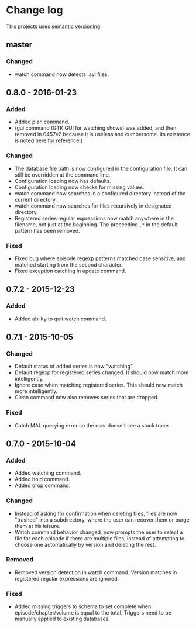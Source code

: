 # Change log

This projects uses [semantic versioning](http://semver.org/).

## master

### Changed

- watch command now detects .avi files.

## 0.8.0 - 2016-01-23

### Added

- Added plan command.
- (gui command (GTK GUI for watching shows) was added, and then removed in
  0457e2 because it is useless and cumbersome. Its existence is noted here for
  reference.)

### Changed

- The database file path is now configured in the configuration file.  It can
  still be overridden at the command line.
- Configuration loading now has defaults.
- Configuration loading now checks for missing values.
- watch command now searches in a configured directory instead of the current
  directory.
- watch command now searches for files recursively in designated directory.
- Registered series regular expressions now match anywhere in the filename, not
  just at the beginning.  The preceeding `.*` in the default pattern has been
  removed.

### Fixed

- Fixed bug where episode regexp patterns matched case sensitive, and matched
  starting from the second character.
- Fixed exception catching in update command.

## 0.7.2 - 2015-12-23

### Added

- Added ability to quit watch command.

## 0.7.1 - 2015-10-05

### Changed

- Default status of added series is now "watching".
- Default regexp for registered series changed.  It should now match more
  intelligently.
- Ignore case when matching registered series.  This should now match more
  intelligently.
- Clean command now also removes series that are dropped.

### Fixed

- Catch MAL querying error so the user doesn't see a stack trace.

## 0.7.0 - 2015-10-04

### Added

- Added watching command.
- Added hold command.
- Added drop command.

### Changed

- Instead of asking for confirmation when deleting files, files are now
  "trashed" into a subdirectory, where the user can recover them or purge them
  at his leisure.
- Watch command behavior changed, now prompts the user to select a file for each
  episode if there are multiple files, instead of attempting to choose one
  automatically by version and deleting the rest.

### Removed

- Removed version detection in watch command.  Version matches in registered
  regular expressions are ignored.

### Fixed

- Added missing triggers to schema to set complete when episode/chapter/volume
  is equal to the total.  Triggers need to be manually applied to existing
  databases.
